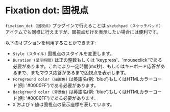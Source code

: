# Fixation dot: 固視点

`fixation_dot (固視点)` プラグインで行えることは `sketchpad (スケッチパッド)` アイテムでも同様に行えますが、固視点だけを表示したい場合には便利です。

以下のオプションを利用することができます:

- `Style (スタイル)` 固視点のスタイルを変更します。
- `Duration (呈示時間)` は正の整数もしくは 'keypress'、'mouseclick'である必要があります。これにより一定時間(ms秒)、もしくはキーボード応答があるまで、またマウス応答があるまで固視点を表示します。
- `Foreground color (描画色)` は英語名(例: 'blue')もしくはHTMLカラーコード(例: '#0000FF')である必要があります。
- `Background color (背景色)` は英語名(例: 'blue')もしくはHTMLカラーコード(例: '#0000FF')である必要があります。
- `X` および `Y` 値は固視点の呈示座標を表しています。